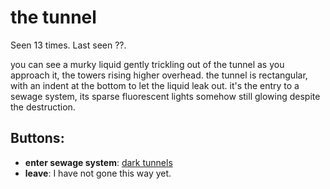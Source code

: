 # the tunnel

Seen 13 times. Last seen ??.

you can see a murky liquid gently trickling out of the tunnel as you approach it, the towers rising higher overhead. the tunnel is rectangular, with an indent at the bottom to let the liquid leak out. it's the entry to a sewage system, its sparse fluorescent lights somehow still glowing despite the destruction.

## Buttons:

- **enter sewage system**: [dark tunnels](dark-tunnels-Naecfdb.md)
- **leave**: I have not gone this way yet.